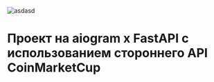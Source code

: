 
![asdasd](https://github.com/user-attachments/assets/0957ef3d-abc3-4c9e-86db-2dafcb530b40)


# Проект на aiogram x FastAPI с использованием стороннего API CoinMarketCup
